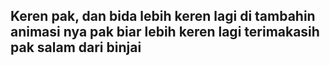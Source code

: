 ## Keren pak, dan bida lebih keren lagi di tambahin animasi nya pak biar lebih keren lagi terimakasih pak salam dari binjai
